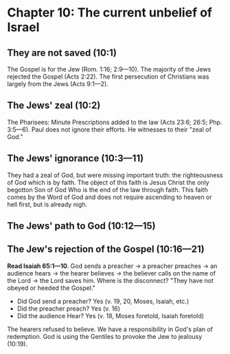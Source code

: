 # Chapter 10: The current unbelief of Israel

## They are not saved (10:1)

The Gospel is for the Jew (Rom. 1:16; 2:9—10). The majority of the Jews rejected the Gospel (Acts 2:22). The first persecution of Christians was largely from the Jews (Acts 9:1—2).

## The Jews' zeal (10:2)

The Pharisees: Minute Prescriptions added to the law (Acts 23:6; 26:5; Php. 3:5—6). Paul does not ignore their efforts. He witnesses to their "zeal of God."

## The Jews' ignorance (10:3—11)

They had a zeal of God, but were missing important truth: the righteousness of God which is by faith. The object of this faith is Jesus Christ the only begotton Son of God Who is the end of the law through faith. This faith comes by the Word of God and does not require ascending to heaven or hell first, but is already nigh.

## The Jews' path to God (10:12—15)

## The Jew's rejection of the Gospel (10:16—21)

**Read Isaiah 65:1—10**. God sends a preacher -> a preacher preaches -> an audience hears -> the hearer believes -> the believer calls on the name of the Lord -> the Lord saves him. Where is the disconnect? "They have not obeyed or heeded the Gospel."

- Did God send a preacher? Yes (v. 19, 20, Moses, Isaiah, etc.)
- Did the preacher preach? Yes (v. 16)
- Did the audience Hear? Yes (v. 18, Moses foretold, Isaiah foretold)

The hearers refused to believe. We have a responsibility in God's plan of redemption. God is using the Gentiles to provoke the Jew to jealousy (10:19).
